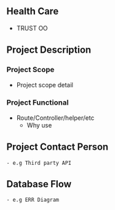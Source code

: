 ## Health Care

* TRUST OO

## Project Description

### Project Scope

- Project scope detail

### Project Functional

* Route/Controller/helper/etc
	- Why use

## Project Contact Person
	- e.g Third party API 

## Database Flow
	- e.g ERR Diagram

